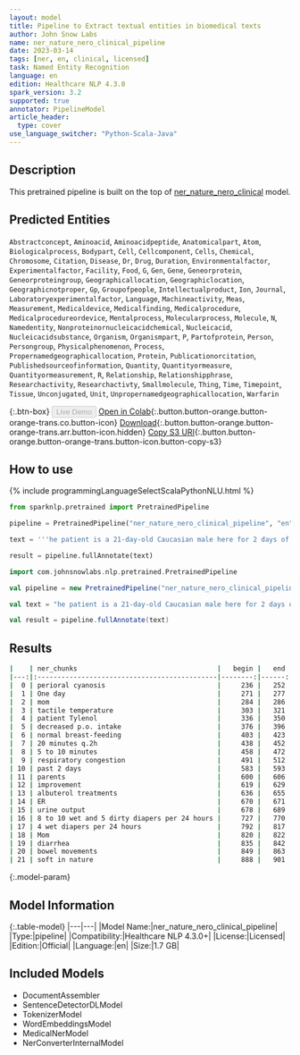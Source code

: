 ```yaml
---
layout: model
title: Pipeline to Extract textual entities in biomedical texts
author: John Snow Labs
name: ner_nature_nero_clinical_pipeline
date: 2023-03-14
tags: [ner, en, clinical, licensed]
task: Named Entity Recognition
language: en
edition: Healthcare NLP 4.3.0
spark_version: 3.2
supported: true
annotator: PipelineModel
article_header:
  type: cover
use_language_switcher: "Python-Scala-Java"
---
```


## Description

This pretrained pipeline is built on the top of [ner_nature_nero_clinical](https://nlp.johnsnowlabs.com/2022/02/08/ner_nature_nero_clinical_en.html) model.

## Predicted Entities

`Abstractconcept`, `Aminoacid`, `Aminoacidpeptide`, `Anatomicalpart`, `Atom`, `Biologicalprocess`, `Bodypart`, `Cell`, `Cellcomponent`, `Cells`, `Chemical`, `Chromosome`, `Citation`, `Disease`, `Dr`, `Drug`, `Duration`, `Environmentalfactor`, `Experimentalfactor`, `Facility`, `Food`, `G`, `Gen`, `Gene`, `Geneorprotein`, `Geneorproteingroup`, `Geographicallocation`, `Geographiclocation`, `Geographicnotproper`, `Gp`, `Groupofpeople`, `Intellectualproduct`, `Ion`, `Journal`, `Laboratoryexperimentalfactor`, `Language`, `Machineactivity`, `Meas`, `Measurement`, `Medicaldevice`, `Medicalfinding`, `Medicalprocedure`, `Medicalprocedureordevice`, `Mentalprocess`, `Molecularprocess`, `Molecule`, `N`, `Namedentity`, `Nonproteinornucleicacidchemical`, `Nucleicacid`, `Nucleicacidsubstance`, `Organism`, `Organismpart`, `P`, `Partofprotein`, `Person`, `Persongroup`, `Physicalphenomenon`, `Process`, `Propernamedgeographicallocation`, `Protein`, `Publicationorcitation`, `Publishedsourceofinformation`, `Quantity`, `Quantityormeasure`, `Quantityormeasurement`, `R`, `Relationship`, `Relationshipphrase`, `Researchactivity`, `Researchactivty`, `Smallmolecule`, `Thing`, `Time`, `Timepoint`, `Tissue`, `Unconjugated`, `Unit`, `Unpropernamedgeographicallocation`, `Warfarin`


{:.btn-box}
<button class="button button-orange" disabled>Live Demo</button>
[Open in Colab](https://colab.research.google.com/github/JohnSnowLabs/spark-nlp-workshop/blob/master/healthcare-nlp/07.0.Pretrained_Clinical_Pipelines.ipynb){:.button.button-orange.button-orange-trans.co.button-icon}
[Download](https://s3.amazonaws.com/auxdata.johnsnowlabs.com/clinical/models/ner_nature_nero_clinical_pipeline_en_4.3.0_3.2_1678776843378.zip){:.button.button-orange.button-orange-trans.arr.button-icon.hidden}
[Copy S3 URI](s3://auxdata.johnsnowlabs.com/clinical/models/ner_nature_nero_clinical_pipeline_en_4.3.0_3.2_1678776843378.zip){:.button.button-orange.button-orange-trans.button-icon.button-copy-s3}

## How to use



<div class="tabs-box" markdown="1">
{% include programmingLanguageSelectScalaPythonNLU.html %}

```python
from sparknlp.pretrained import PretrainedPipeline

pipeline = PretrainedPipeline("ner_nature_nero_clinical_pipeline", "en", "clinical/models")

text = '''he patient is a 21-day-old Caucasian male here for 2 days of congestion - mom has been suctioning yellow discharge from the patient's nares, plus she has noticed some mild problems with his breathing while feeding (but negative for any perioral cyanosis or retractions). One day ago, mom also noticed a tactile temperature and gave the patient Tylenol. Baby also has had some decreased p.o. intake. His normal breast-feeding is down from 20 minutes q.2h. to 5 to 10 minutes secondary to his respiratory congestion. He sleeps well, but has been more tired and has been fussy over the past 2 days. The parents noticed no improvement with albuterol treatments given in the ER. His urine output has also decreased; normally he has 8 to 10 wet and 5 dirty diapers per 24 hours, now he has down to 4 wet diapers per 24 hours. Mom denies any diarrhea. His bowel movements are yellow colored and soft in nature.'''

result = pipeline.fullAnnotate(text)
```
```scala
import com.johnsnowlabs.nlp.pretrained.PretrainedPipeline

val pipeline = new PretrainedPipeline("ner_nature_nero_clinical_pipeline", "en", "clinical/models")

val text = "he patient is a 21-day-old Caucasian male here for 2 days of congestion - mom has been suctioning yellow discharge from the patient's nares, plus she has noticed some mild problems with his breathing while feeding (but negative for any perioral cyanosis or retractions). One day ago, mom also noticed a tactile temperature and gave the patient Tylenol. Baby also has had some decreased p.o. intake. His normal breast-feeding is down from 20 minutes q.2h. to 5 to 10 minutes secondary to his respiratory congestion. He sleeps well, but has been more tired and has been fussy over the past 2 days. The parents noticed no improvement with albuterol treatments given in the ER. His urine output has also decreased; normally he has 8 to 10 wet and 5 dirty diapers per 24 hours, now he has down to 4 wet diapers per 24 hours. Mom denies any diarrhea. His bowel movements are yellow colored and soft in nature."

val result = pipeline.fullAnnotate(text)
```
</div>

## Results

```bash
|    | ner_chunks                                   |   begin |   end | ner_label             |   confidence |
|---:|:---------------------------------------------|--------:|------:|:----------------------|-------------:|
|  0 | perioral cyanosis                            |     236 |   252 | Medicalfinding        |     0.198    |
|  1 | One day                                      |     271 |   277 | Duration              |     0.35005  |
|  2 | mom                                          |     284 |   286 | Namedentity           |     0.1301   |
|  3 | tactile temperature                          |     303 |   321 | Quantityormeasurement |     0.1074   |
|  4 | patient Tylenol                              |     336 |   350 | Chemical              |     0.20805  |
|  5 | decreased p.o. intake                        |     376 |   396 | Medicalprocedure      |     0.105725 |
|  6 | normal breast-feeding                        |     403 |   423 | Medicalfinding        |     0.1769   |
|  7 | 20 minutes q.2h                              |     438 |   452 | Timepoint             |     0.275333 |
|  8 | 5 to 10 minutes                              |     458 |   472 | Duration              |     0.22645  |
|  9 | respiratory congestion                       |     491 |   512 | Medicalfinding        |     0.1423   |
| 10 | past 2 days                                  |     583 |   593 | Duration              |     0.256867 |
| 11 | parents                                      |     600 |   606 | Persongroup           |     0.9441   |
| 12 | improvement                                  |     619 |   629 | Process               |     0.147    |
| 13 | albuterol treatments                         |     636 |   655 | Medicalprocedure      |     0.305    |
| 14 | ER                                           |     670 |   671 | Bodypart              |     0.2024   |
| 15 | urine output                                 |     678 |   689 | Quantityormeasurement |     0.1283   |
| 16 | 8 to 10 wet and 5 dirty diapers per 24 hours |     727 |   770 | Measurement           |     0.121327 |
| 17 | 4 wet diapers per 24 hours                   |     792 |   817 | Measurement           |     0.1611   |
| 18 | Mom                                          |     820 |   822 | Person                |     0.9515   |
| 19 | diarrhea                                     |     835 |   842 | Medicalfinding        |     0.533    |
| 20 | bowel movements                              |     849 |   863 | Biologicalprocess     |     0.2036   |
| 21 | soft in nature                               |     888 |   901 | Biologicalprocess     |     0.170467 |
```

{:.model-param}
## Model Information

{:.table-model}
|---|---|
|Model Name:|ner_nature_nero_clinical_pipeline|
|Type:|pipeline|
|Compatibility:|Healthcare NLP 4.3.0+|
|License:|Licensed|
|Edition:|Official|
|Language:|en|
|Size:|1.7 GB|

## Included Models

- DocumentAssembler
- SentenceDetectorDLModel
- TokenizerModel
- WordEmbeddingsModel
- MedicalNerModel
- NerConverterInternalModel